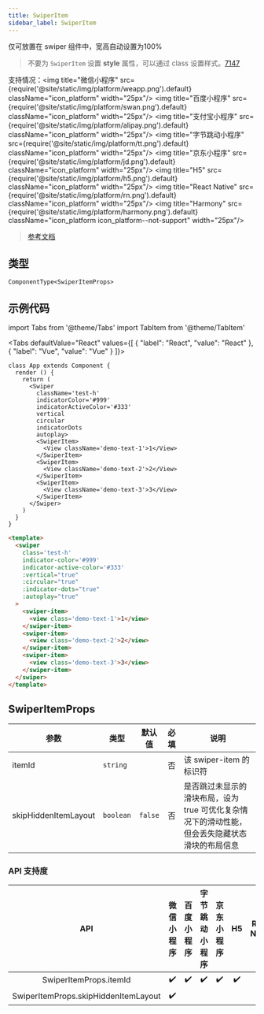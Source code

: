 ```yaml
---
title: SwiperItem
sidebar_label: SwiperItem
---
```


仅可放置在 swiper 组件中，宽高自动设置为100%
> 不要为 `SwiperItem` 设置 **style** 属性，可以通过 class 设置样式。[7147](https://github.com/NervJS/taro/issues/7147)

支持情况：<img title="微信小程序" src={require('@site/static/img/platform/weapp.png').default} className="icon_platform" width="25px"/> <img title="百度小程序" src={require('@site/static/img/platform/swan.png').default} className="icon_platform" width="25px"/> <img title="支付宝小程序" src={require('@site/static/img/platform/alipay.png').default} className="icon_platform" width="25px"/> <img title="字节跳动小程序" src={require('@site/static/img/platform/tt.png').default} className="icon_platform" width="25px"/> <img title="京东小程序" src={require('@site/static/img/platform/jd.png').default} className="icon_platform" width="25px"/> <img title="H5" src={require('@site/static/img/platform/h5.png').default} className="icon_platform" width="25px"/> <img title="React Native" src={require('@site/static/img/platform/rn.png').default} className="icon_platform" width="25px"/> <img title="Harmony" src={require('@site/static/img/platform/harmony.png').default} className="icon_platform icon_platform--not-support" width="25px"/>

> [参考文档](https://developers.weixin.qq.com/miniprogram/dev/component/swiper-item.html)

## 类型

```tsx
ComponentType<SwiperItemProps>
```

## 示例代码

import Tabs from '@theme/Tabs'
import TabItem from '@theme/TabItem'

<Tabs
  defaultValue="React"
  values={[
  {
    "label": "React",
    "value": "React"
  },
  {
    "label": "Vue",
    "value": "Vue"
  }
]}>
<TabItem value="React">

```tsx
class App extends Component {
  render () {
    return (
      <Swiper
        className='test-h'
        indicatorColor='#999'
        indicatorActiveColor='#333'
        vertical
        circular
        indicatorDots
        autoplay>
        <SwiperItem>
          <View className='demo-text-1'>1</View>
        </SwiperItem>
        <SwiperItem>
          <View className='demo-text-2'>2</View>
        </SwiperItem>
        <SwiperItem>
          <View className='demo-text-3'>3</View>
        </SwiperItem>
      </Swiper>
    )
  }
}
```
</TabItem>
<TabItem value="Vue">

```html
<template>
  <swiper
    class='test-h'
    indicator-color='#999'
    indicator-active-color='#333'
    :vertical="true"
    :circular="true"
    :indicator-dots="true"
    :autoplay="true"
  >
    <swiper-item>
      <view class='demo-text-1'>1</view>
    </swiper-item>
    <swiper-item>
      <view class='demo-text-2'>2</view>
    </swiper-item>
    <swiper-item>
      <view class='demo-text-3'>3</view>
    </swiper-item>
  </swiper>
</template>
```
</TabItem>
</Tabs>

## SwiperItemProps

| 参数 | 类型 | 默认值 | 必填 | 说明 |
| --- | --- | :---: | :---: | --- |
| itemId | `string` |  | 否 | 该 swiper-item 的标识符 |
| skipHiddenItemLayout | `boolean` | `false` | 否 | 是否跳过未显示的滑块布局，设为 true 可优化复杂情况下的滑动性能，但会丢失隐藏状态滑块的布局信息 |

### API 支持度

| API | 微信小程序 | 百度小程序 | 字节跳动小程序 | 京东小程序 | H5 | React Native | Harmony |
| :---: | :---: | :---: | :---: | :---: | :---: | :---: | :---: |
| SwiperItemProps.itemId | ✔️ | ✔️ | ✔️ | ✔️ | ✔️ | ✔️ |  |
| SwiperItemProps.skipHiddenItemLayout | ✔️ |  |  |  |  |  |  |
